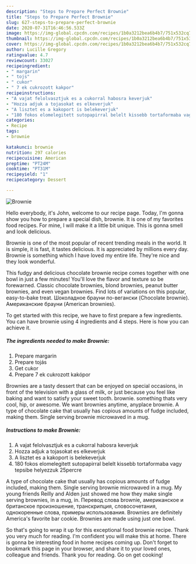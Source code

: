 ```yaml
---
description: "Steps to Prepare Perfect Brownie"
title: "Steps to Prepare Perfect Brownie"
slug: 627-steps-to-prepare-perfect-brownie
date: 2020-07-31T16:46:56.533Z
image: https://img-global.cpcdn.com/recipes/1b0a3212bea6b4b7/751x532cq70/brownie-recept-foto.jpg
thumbnail: https://img-global.cpcdn.com/recipes/1b0a3212bea6b4b7/751x532cq70/brownie-recept-foto.jpg
cover: https://img-global.cpcdn.com/recipes/1b0a3212bea6b4b7/751x532cq70/brownie-recept-foto.jpg
author: Lucille Gregory
ratingvalue: 4.7
reviewcount: 33027
recipeingredient:
- " margarin"
- " tojs"
- " cukor"
- " 7 ek cukrozott kakpor"
recipeinstructions:
- "A vajat felolvasztjuk es a cukorral habosra keverjuk"
- "Hozza adjuk a tojasokat es elkeverjuk"
- "A lisztet es a kakoport is belekeverjuk"
- "180 fokos elomelegitett sutopapirral belelt kissebb tortaformaba vagy tepsibe helyezzuk 25percre"
categories:
- Recipe
tags:
- brownie

katakunci: brownie 
nutrition: 297 calories
recipecuisine: American
preptime: "PT24M"
cooktime: "PT31M"
recipeyield: "1"
recipecategory: Dessert

---
```



![Brownie](https://img-global.cpcdn.com/recipes/1b0a3212bea6b4b7/751x532cq70/brownie-recept-foto.jpg)

Hello everybody, it's John, welcome to our recipe page. Today, I'm gonna show you how to prepare a special dish, brownie. It is one of my favorites food recipes. For mine, I will make it a little bit unique. This is gonna smell and look delicious.

Brownie is one of the most popular of recent trending meals in the world. It is simple, it is fast, it tastes delicious. It is appreciated by millions every day. Brownie is something which I have loved my entire life. They're nice and they look wonderful.

This fudgy and delicious chocolate brownie recipe comes together with one bowl in just a few minutes! You&#39;ll love the flavor and texture so be forewarned. Classic chocolate brownies, blond brownies, peanut butter brownies, and even vegan brownies. Find lots of variations on this popular, easy-to-bake treat. Шоколадное брауни по-вегански (Chocolate brownie). Американские брауни (American brownies).


To get started with this recipe, we have to first prepare a few ingredients. You can have brownie using 4 ingredients and 4 steps. Here is how you can achieve it.

<!--inarticleads1-->

##### The ingredients needed to make Brownie:

1. Prepare  margarin
1. Prepare  tojás
1. Get  cukor
1. Prepare  7 ek cukrozott kakópor


Brownies are a tasty dessert that can be enjoyed on special occasions, in front of the television with a glass of milk, or just because you feel like baking and want to satisfy your sweet tooth. brownie. something thats very cool, hip, or awesome. We want brownies anytime, anyplace brownie. A type of chocolate cake that usually has copious amounts of fudge included, making them. Single serving brownie microwaved in a mug. 

<!--inarticleads2-->

##### Instructions to make Brownie:

1. A vajat felolvasztjuk es a cukorral habosra keverjuk
1. Hozza adjuk a tojasokat es elkeverjuk
1. A lisztet es a kakoport is belekeverjuk
1. 180 fokos elomelegitett sutopapirral belelt kissebb tortaformaba vagy tepsibe helyezzuk 25percre


A type of chocolate cake that usually has copious amounts of fudge included, making them. Single serving brownie microwaved in a mug. My young friends Reilly and Alden just showed me how they make single serving brownies, in a mug, in. Перевод слова brownie, американское и британское произношение, транскрипция, словосочетания, однокоренные слова, примеры использования. Brownies are definitely America&#39;s favorite bar cookie. Brownies are made using just one bowl. 

So that's going to wrap it up for this exceptional food brownie recipe. Thank you very much for reading. I'm confident you will make this at home. There is gonna be interesting food in home recipes coming up. Don't forget to bookmark this page in your browser, and share it to your loved ones, colleague and friends. Thank you for reading. Go on get cooking!
